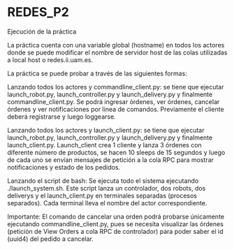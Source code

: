 # REDES_P2
Ejecución de la práctica

La práctica cuenta con una variable global (hostname) en todos los actores donde se puede modificar el nombre de servidor host de las colas utilizadas a local host o redes.ii.uam.es.

La práctica se puede probar a través de las siguientes formas:

Lanzando todos los actores y commandline_client.py: se tiene que ejecutar launch_robot.py, launch_controller.py y launch_delivery.py y finalmente commandline_client.py. Se podrá ingresar órdenes, ver órdenes, cancelar órdenes y ver notificaciones por linea de comandos. Previamente el cliente deberá registrarse y luego loggearse.

Lanzando todos los actores y launch_client.py: se tiene que ejecutar launch_robot.py, launch_controller.py y launch_delivery.py y finalmente launch_client.py. Launch_client crea 1 cliente y lanza 3 órdenes con diferente número de productos, se hacen 10 sleeps de 15 segundos y luego de cada uno se envían mensajes de petición a la cola RPC para mostrar notificaciones y estado de los pedidos.

Lanzando el script de bash: Se ejecuta todo el sistema ejecutando ./launch_system.sh. Este script lanza un controlador, dos robots, dos deliverys y el launch_client.py en terminales separadas (procesos separados). Cada terminal lleva el nombre del actor correspondiente.

Importante: El comando de cancelar una orden podrá probarse únicamente ejecutando commandline_client.py, pues se necesita visualizar las órdenes (petición de View Orders a cola RPC de controlador) para poder saber el id (uuid4) del pedido a cancelar.
